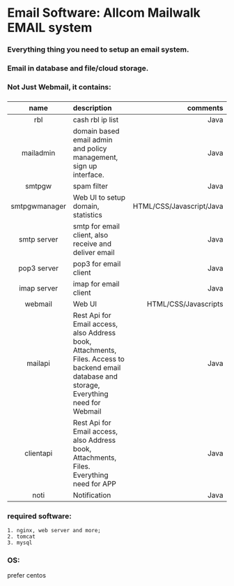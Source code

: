 # Email Software: Allcom Mailwalk EMAIL system
### Everything thing you need to setup an email system.
### Email in database and file/cloud storage.
### Not Just Webmail, it contains:
###
| name | description |comments|
|:------:|:------|-------:|
| rbl | cash rbl ip list |Java     |
| mailadmin |domain based email admin and policy management, sign up interface.|Java|
| smtpgw | spam filter |Java     |
| smtpgwmanager | Web UI to setup domain, statistics |HTML/CSS/Javascript/Java     |
| smtp server| smtp for email client, also receive and deliver email|Java|
| pop3 server| pop3 for email client|Java|
| imap server| imap for email client|Java|
| webmail | Web UI | HTML/CSS/Javascripts|
| mailapi |Rest Api for Email access, also Address book, Attachments, Files. Access to backend email database and storage, Everything need for Webmail|Java|
| clientapi | Rest Api for Email access, also Address book, Attachments, Files. Everything need for APP|Java|
| noti | Notification | Java|

### required software:
```
1. nginx, web server and more;
2. tomcat
3. mysql
```

### OS: 
prefer centos


